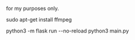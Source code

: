 for my purposes only. 


sudo apt-get install ffmpeg

python3 -m flask run --no-reload
python3 main.py
